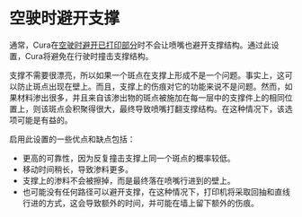 空驶时避开支撑
====
通常，Cura在[空驶时避开已打印部分](travel_avoid_other_parts.md)时不会让喷嘴也避开支撑结构。通过此设置，Cura将避免在行驶时撞击支撑结构。

支撑不需要很漂亮，所以如果一个斑点在支撑上形成不是一个问题。事实上，这可以防止斑点出现在壁上。而且，支撑上的伤痕对它的功能来说不是问题。然而，如果材料渗出很多，并且来自该渗出物的斑点被施加在每一层中的支撑件上的相同位置上，则该斑点会积聚得很大，最终导致喷嘴打翻支撑结构。在这种情况下，该选项可能是有益的。

启用此设置的一些优点和缺点包括：
* 更高的可靠性，因为反复撞击支撑上同一个斑点的概率较低。
* 移动时间稍长，导致渗料更多。
* 支撑上的渗料不会被擦掉，而是最终落在喷嘴行进到的壁上。
* 也可能没有任何路径可以避开支撑，在这种情况下，打印机将采取回抽和直线行进的方式，这会导致额外的时间，并可能在墙上留下额外的伤痕。
